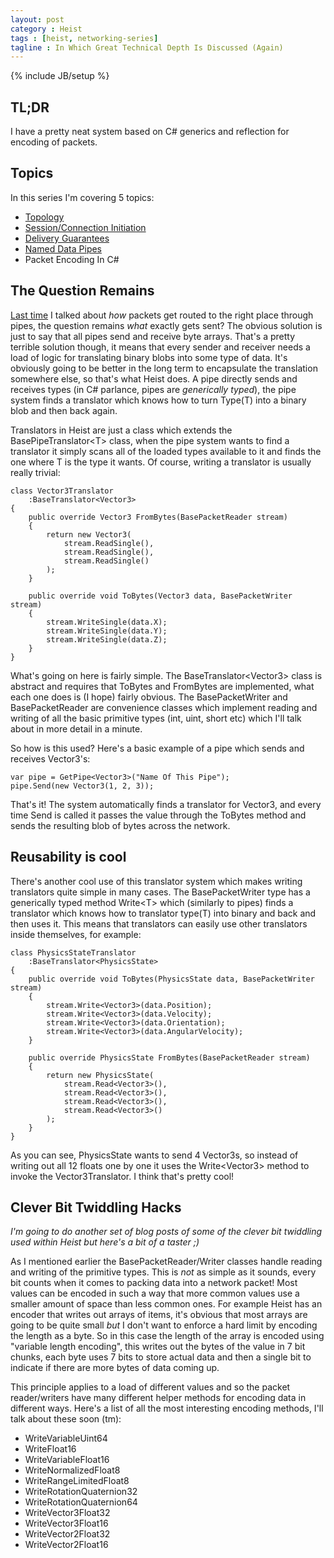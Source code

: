 ```yaml
---
layout: post
category : Heist
tags : [heist, networking-series]
tagline : In Which Great Technical Depth Is Discussed (Again)
---
```

{% include JB/setup %}


## TL;DR

I have a pretty neat system based on C# generics and reflection for encoding of packets.

## Topics

In this series I'm covering 5 topics:

 - [Topology](/Heist/2012/10/14/Topological-My-Dear-Watson/)
 - [Session/Connection Initiation](/Heist/2012/10/15/Get-Up-And-Initiate-That-Session/)
 - [Delivery Guarantees](/Heist/2012/10/17/Say-What/)
 - [Named Data Pipes](/Heist/2012/10/24/Wibbly-Wobbly-Pipey-Wipey/)
 - Packet Encoding In C#

## The Question Remains

[Last time](/Heist/2012/10/24/Wibbly-Wobbly-Pipey-Wipey/) I talked about *how* packets get routed to the right place through pipes, the question remains *what* exactly gets sent? The obvious solution is just to say that all pipes send and receive byte arrays. That's a pretty terrible solution though, it means that every sender and receiver needs a load of logic for translating binary blobs into some type of data. It's obviously going to be better in the long term to encapsulate the translation somewhere else, so that's what Heist does. A pipe directly sends and receives types (in C# parlance, pipes are _generically typed_), the pipe system finds a translator which knows how to turn Type(T) into a binary blob and then back again.

Translators in Heist are just a class which extends the BasePipeTranslator&lt;T&gt; class, when the pipe system wants to find a translator it simply scans all of the loaded types available to it and finds the one where T is the type it wants. Of course, writing a translator is usually really trivial:

    class Vector3Translator
        :BaseTranslator<Vector3>
    {
        public override Vector3 FromBytes(BasePacketReader stream)
        {
            return new Vector3(
                stream.ReadSingle(),
                stream.ReadSingle(),
                stream.ReadSingle()
            );
        }

        public override void ToBytes(Vector3 data, BasePacketWriter stream)
        {
            stream.WriteSingle(data.X);
            stream.WriteSingle(data.Y);
            stream.WriteSingle(data.Z);
        }
    }
    
What's going on here is fairly simple. The BaseTranslator&lt;Vector3&gt; class is abstract and requires that ToBytes and FromBytes are implemented, what each one does is (I hope) fairly obvious. The BasePacketWriter and BasePacketReader are convenience classes which implement reading and writing of all the basic primitive types (int, uint, short etc) which I'll talk about in more detail in a minute.

So how is this used? Here's a basic example of a pipe which sends and receives Vector3's:

    var pipe = GetPipe<Vector3>("Name Of This Pipe");
    pipe.Send(new Vector3(1, 2, 3));
    
That's it! The system automatically finds a translator for Vector3, and every time Send is called it passes the value through the ToBytes method and sends the resulting blob of bytes across the network.

## Reusability is cool

There's another cool use of this translator system which makes writing translators quite simple in many cases. The BasePacketWriter type has a generically typed method Write&lt;T&gt; which (similarly to pipes) finds a translator which knows how to translator type(T) into binary and back and then uses it. This means that translators can easily use other translators inside themselves, for example:

    class PhysicsStateTranslator
        :BaseTranslator<PhysicsState>
    {
        public override void ToBytes(PhysicsState data, BasePacketWriter stream)
        {
            stream.Write<Vector3>(data.Position);
            stream.Write<Vector3>(data.Velocity);
            stream.Write<Vector3>(data.Orientation);
            stream.Write<Vector3>(data.AngularVelocity);
        }
    
        public override PhysicsState FromBytes(BasePacketReader stream)
        {
            return new PhysicsState(
                stream.Read<Vector3>(),
                stream.Read<Vector3>(),
                stream.Read<Vector3>(),
                stream.Read<Vector3>()
            );
        }
    }
    
As you can see, PhysicsState wants to send 4 Vector3s, so instead of writing out all 12 floats one by one it uses the Write&lt;Vector3&gt; method to invoke the Vector3Translator. I think that's pretty cool!

## Clever Bit Twiddling Hacks

*I'm going to do another set of blog posts of some of the clever bit twiddling used within Heist but here's a bit of a taster ;)*

As I mentioned earlier the BasePacketReader/Writer classes handle reading and writing of the primitive types. This is *not* as simple as it sounds, every bit counts when it comes to packing data into a network packet! Most values can be encoded in such a way that more common values use a smaller amount of space than less common ones. For example Heist has an encoder that writes out arrays of items, it's obvious that most arrays are going to be quite small _but_ I don't want to enforce a hard limit by encoding the length as a byte. So in this case the length of the array is encoded using "variable length encoding", this writes out the bytes of the value in 7 bit chunks, each byte uses 7 bits to store actual data and then a single bit to indicate if there are more bytes of data coming up.

This principle applies to a load of different values and so the packet reader/writers have many different helper methods for encoding data in different ways. Here's a list of all the most interesting encoding methods, I'll talk about these soon (tm):

 - WriteVariableUint64
 - WriteFloat16
 - WriteVariableFloat16
 - WriteNormalizedFloat8
 - WriteRangeLimitedFloat8
 - WriteRotationQuaternion32
 - WriteRotationQuaternion64
 - WriteVector3Float32
 - WriteVector3Float16
 - WriteVector2Float32
 - WriteVector2Float16